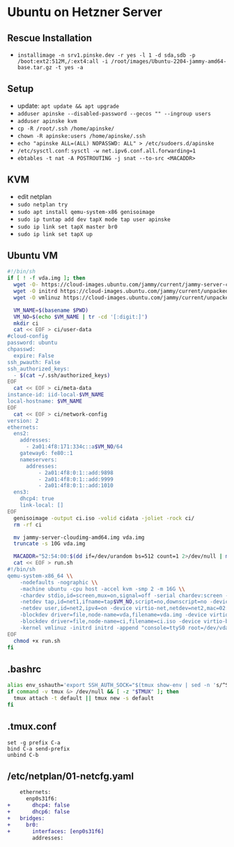 # Ubuntu on Hetzner Server
## Rescue Installation
* `installimage -n srv1.pinske.dev -r yes -l 1 -d sda,sdb -p /boot:ext2:512M,/:ext4:all -i /root/images/Ubuntu-2204-jammy-amd64-base.tar.gz -t yes -a`

## Setup
* update: `apt update && apt upgrade`
* `adduser apinske --disabled-password --gecos "" --ingroup users`
* `adduser apinske kvm`
* `cp -R /root/.ssh /home/apinske/`
* `chown -R apinske:users /home/apinske/.ssh`
* `echo "apinske ALL=(ALL) NOPASSWD: ALL" > /etc/sudoers.d/apinske`
* `/etc/sysctl.conf`: `sysctl -w net.ipv6.conf.all.forwarding=1`
* `ebtables -t nat -A POSTROUTING -j snat --to-src <MACADDR>`

## KVM
* edit netplan
* `sudo netplan try`
* `sudo apt install qemu-system-x86 genisoimage`
* `sudo ip tuntap add dev tapX mode tap user apinske`
* `sudo ip link set tapX master br0`
* `sudo ip link set tapX up`

## Ubuntu VM
```sh
#!/bin/sh
if [ ! -f vda.img ]; then
  wget -O- https://cloud-images.ubuntu.com/jammy/current/jammy-server-cloudimg-amd64.tar.gz | tar xzf - jammy-server-cloudimg-amd64.img
  wget -O initrd https://cloud-images.ubuntu.com/jammy/current/unpacked/jammy-server-cloudimg-amd64-initrd-generic
  wget -O vmlinuz https://cloud-images.ubuntu.com/jammy/current/unpacked/jammy-server-cloudimg-amd64-vmlinuz-generic

  VM_NAME=$(basename $PWD)
  VM_NO=$(echo $VM_NAME | tr -cd '[:digit:]')
  mkdir ci
  cat << EOF > ci/user-data
#cloud-config
password: ubuntu
chpasswd:
  expire: False
ssh_pwauth: False 
ssh_authorized_keys:
  - $(cat ~/.ssh/authorized_keys)
EOF
  cat << EOF > ci/meta-data
instance-id: iid-local-$VM_NAME
local-hostname: $VM_NAME 
EOF
  cat << EOF > ci/network-config
version: 2
ethernets:
  ens2:
    addresses:
      - 2a01:4f8:171:334c::a$VM_NO/64
    gateway6: fe80::1
    nameservers:
      addresses:
          - 2a01:4f8:0:1::add:9898
          - 2a01:4f8:0:1::add:9999
          - 2a01:4f8:0:1::add:1010
  ens3:
    dhcp4: true
    link-local: []
EOF
  genisoimage -output ci.iso -volid cidata -joliet -rock ci/
  rm -rf ci

  mv jammy-server-cloudimg-amd64.img vda.img
  truncate -s 10G vda.img

  MACADDR="52:54:00:$(dd if=/dev/urandom bs=512 count=1 2>/dev/null | md5sum | sed 's/^\(..\)\(..\)\(..\).*$/\1:\2:\3/')"
  cat << EOF > run.sh
#!/bin/sh
qemu-system-x86_64 \\
    -nodefaults -nographic \\
    -machine ubuntu -cpu host -accel kvm -smp 2 -m 16G \\
    -chardev stdio,id=screen,mux=on,signal=off -serial chardev:screen -mon screen \\
    -netdev tap,id=net1,ifname=tap$VM_NO,script=no,downscript=no -device virtio-net,netdev=net1,mac=$MACADDR \\
    -netdev user,id=net2,ipv4=on -device virtio-net,netdev=net2,mac=02:00:00:00:00:f$VM_NO \\
    -blockdev driver=file,node-name=vda,filename=vda.img -device virtio-blk,drive=vda \\
    -blockdev driver=file,node-name=ci,filename=ci.iso -device virtio-blk,drive=ci \\
    -kernel vmlinuz -initrd initrd -append "console=ttyS0 root=/dev/vda"
EOF
  chmod +x run.sh
fi
```

## .bashrc
```bash
alias env_sshauth='export SSH_AUTH_SOCK="$(tmux show-env | sed -n 's/^SSH_AUTH_SOCK=//p')"'
if command -v tmux &> /dev/null && [ -z "$TMUX" ]; then
  tmux attach -t default || tmux new -s default
fi
```

## .tmux.conf
```
set -g prefix C-a
bind C-a send-prefix
unbind C-b
```

## /etc/netplan/01-netcfg.yaml
```diff
    ethernets:
      enp0s31f6: 
+       dhcp4: false
+       dhcp6: false
+   bridges:
+     br0:
+       interfaces: [enp0s31f6]
        addresses:
```
